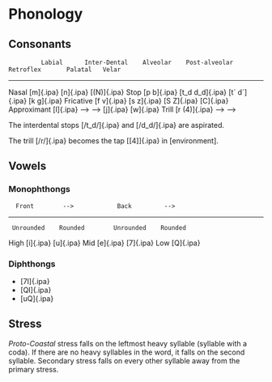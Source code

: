# Phonology

## Consonants

             Labial      Inter-Dental    Alveolar    Post-alveolar   Retroflex       Palatal   Velar
----------- ----------- --------------- ----------- --------------- --------------- --------- -----------
Nasal       [m]{.ipa}                   [n]{.ipa}                                             [(N)]{.ipa}
Stop        [p b]{.ipa} [t_d d_d]{.ipa}                             [t\` d\`]{.ipa}           [k g]{.ipa}
Fricative   [f v]{.ipa}                 [s z]{.ipa} [S Z]{.ipa}                     [C]{.ipa}
Approximant             [l]{.ipa}       -->         -->                             [j]{.ipa} [w]{.ipa}
Trill                   [r (4)]{.ipa}   -->         -->

The interdental stops [/t_d/]{.ipa} and [/d_d/]{.ipa} are aspirated.

The trill [/r/]{.ipa} becomes the tap [[4]]{.ipa} in [environment].

## Vowels

### Monophthongs

      Front        -->            Back         -->
---- ------------ -------------- ------------ ------------
     Unrounded    Rounded        Unrounded    Rounded
High [i]{.ipa}                                [u]{.ipa}
Mid  [e]{.ipa}                   [7]{.ipa}
Low                                           [Q]{.ipa}

### Diphthongs

* [7I]{.ipa}
* [QI]{.ipa}
* [uQ]{.ipa}

## Stress

_Proto-Coastal_ stress falls on the leftmost heavy syllable (syllable with a
coda). If there are no heavy syllables in the word, it falls on the second
syllable. Secondary stress falls on every other syllable away from the primary
stress.
